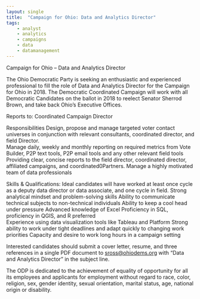 ```yaml
---
layout: single
title:  "Campaign for Ohio: Data and Analytics Director"
tags: 
    - analyst
    - analytics
    - campaigns
    - data
    - datamanagement
---
```


Campaign for Ohio – Data and Analytics Director

The Ohio Democratic Party is seeking an enthusiastic and experienced professional to fill the role of Data and Analytics Director for the Campaign for Ohio in 2018.  The Democratic Coordinated Campaign will work with all Democratic Candidates on the ballot in 2018 to reelect Senator Sherrod Brown, and take back Ohio’s Executive Offices.  

Reports to: Coordinated Campaign Director 

Responsibilities 
Design, propose and manage targeted voter contact universes in conjunction with relevant consultants, coordinated director, and field Director.  
Manage daily, weekly and monthly reporting on required metrics from Vote Builder, P2P text tools, P2P email tools and any other relevant field tools 
Providing clear, concise reports to the field director, coordinated director, affiliated campaigns, and coordinated0Partners.
Manage a highly motivated team of data professionals 

Skills & Qualifications:
Ideal candidates will have worked at least once cycle as a deputy data director or data associate, and one cycle in field. 
Strong analytical mindset and problem-solving skills
Ability to communicate technical subjects to non-technical individuals
Ability to keep a cool head under pressure
Advanced knowledge of Excel
Proficiency in SQL, proficiency in QGIS, and R preferred   
Experience using data visualization tools like Tableau and Platform
Strong ability to work under tight deadlines and adapt quickly to changing work priorities
Capacity and desire to work long hours in a campaign setting

Interested candidates should submit a cover letter, resume, and three references in a single PDF document to sross@ohiodems.org with “Data and Analytics Director” in the subject line. 

The ODP is dedicated to the achievement of equality of opportunity for all its employees and applicants for employment without regard to race, color, religion, sex, gender identity, sexual orientation, marital status, age, national origin or disability.
